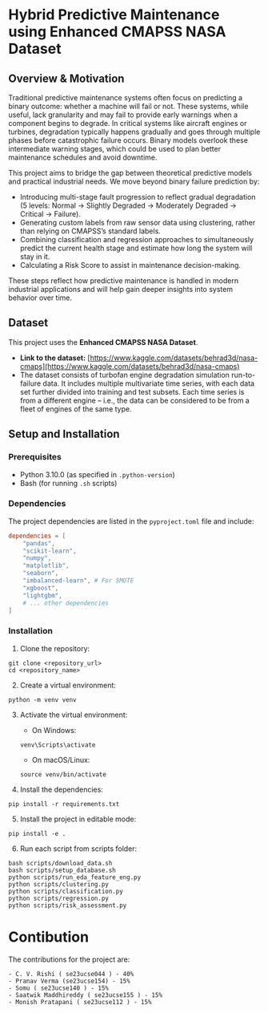 # Hybrid Predictive Maintenance using Enhanced CMAPSS NASA Dataset

## Overview & Motivation

Traditional predictive maintenance systems often focus on predicting a binary outcome: whether a machine will fail or not. These systems, while useful, lack granularity and may fail to provide early warnings when a component begins to degrade. In critical systems like aircraft engines or turbines, degradation typically happens gradually and goes through multiple phases before catastrophic failure occurs. Binary models overlook these intermediate warning stages, which could be used to plan better maintenance schedules and avoid downtime.

This project aims to bridge the gap between theoretical predictive models and practical industrial needs. We move beyond binary failure prediction by:

- Introducing multi-stage fault progression to reflect gradual degradation (5 levels: Normal → Slightly Degraded → Moderately Degraded → Critical → Failure).
- Generating custom labels from raw sensor data using clustering, rather than relying on CMAPSS’s standard labels.
- Combining classification and regression approaches to simultaneously predict the current health stage and estimate how long the system will stay in it.
- Calculating a Risk Score to assist in maintenance decision-making.

These steps reflect how predictive maintenance is handled in modern industrial applications and will help gain deeper insights into system behavior over time.

## Dataset

This project uses the **Enhanced CMAPSS NASA Dataset**.

- **Link to the dataset:** [https://www.kaggle.com/datasets/behrad3d/nasa-cmaps](https://www.kaggle.com/datasets/behrad3d/nasa-cmaps)
- The dataset consists of turbofan engine degradation simulation run-to-failure data. It includes multiple multivariate time series, with each data set further divided into training and test subsets. Each time series is from a different engine – i.e., the data can be considered to be from a fleet of engines of the same type.

## Setup and Installation

### Prerequisites

- Python 3.10.0 (as specified in `.python-version`)
- Bash (for running `.sh` scripts)

### Dependencies

The project dependencies are listed in the `pyproject.toml` file and include:

```toml
dependencies = [
    "pandas",
    "scikit-learn",
    "numpy",
    "matplotlib",
    "seaborn",
    "imbalanced-learn", # For SMOTE
    "xgboost",
    "lightgbm",
    # ... other dependencies
]
```

### Installation

1. Clone the repository:

```
git clone <repository_url>
cd <repository_name>
```

2. Create a virtual environment:

```
python -m venv venv
```

3. Activate the virtual environment:
   - On Windows:

   ```
   venv\Scripts\activate
   ```

   - On macOS/Linux:

   ```
   source venv/bin/activate
   ```

4. Install the dependencies:

```
pip install -r requirements.txt
```

5. Install the project in editable mode:

```
pip install -e .
```

6. Run each script from scripts folder:

```
bash scripts/download_data.sh
bash scripts/setup_database.sh
python scripts/run_eda_feature_eng.py
python scripts/clustering.py
python scripts/classification.py
python scripts/regression.py
python scripts/risk_assessment.py
```

# Contibution

The contributions for the project are:

    - C. V. Rishi ( se23ucse044 ) - 40%
    - Pranav Verma (se23ucse154) - 15%
    - Somu ( se23ucse140 ) - 15%
    - Saatwik Maddhireddy ( se23ucse155 ) - 15%
    - Monish Pratapani ( se23ucse112 ) - 15%
